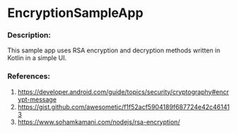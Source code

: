 # EncryptionSampleApp

### Description:
This sample app uses RSA encryption and decryption methods written in Kotlin in a simple UI.

### References:
1. https://developer.android.com/guide/topics/security/cryptography#encrypt-message
2. https://gist.github.com/awesometic/f1f52acf5904189f687724e42c461413
3. https://www.sohamkamani.com/nodejs/rsa-encryption/

